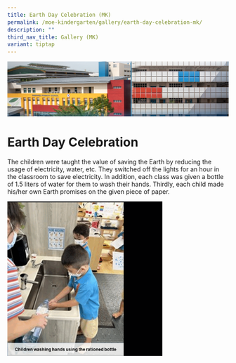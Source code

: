 ```yaml
---
title: Earth Day Celebration (MK)
permalink: /moe-kindergarten/gallery/earth-day-celebration-mk/
description: ""
third_nav_title: Gallery (MK)
variant: tiptap
---
```

![](/images/mk%20kindergarten.jpg)

Earth Day Celebration
=====================

The children were taught the value of saving the Earth by reducing the usage of electricity, water, etc. They switched off the lights for an hour in the classroom to save electricity. In addition, each class was given a bottle of 1.5 liters of water for them to wash their hands. Thirdly, each child made his/her own Earth promises on the given piece of paper.


<img src="/images/Earthday.gif" style="width:70%">